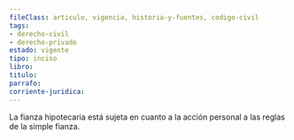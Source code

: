 ```yaml
---
fileClass: articulo, vigencia, historia-y-fuentes, codigo-civil
tags:
- derecho-civil
- derecho-privado
estado: vigente
tipo: inciso
libro:
titulo:
parrafo:
corriente-juridica:
---
```

La fianza hipotecaria está sujeta en cuanto a la acción personal a las reglas de la simple fianza.